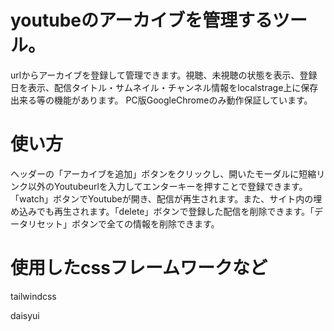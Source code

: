 # youtubeのアーカイブを管理するツール。
urlからアーカイブを登録して管理できます。視聴、未視聴の状態を表示、登録日を表示、配信タイトル・サムネイル・チャンネル情報をlocalstrage上に保存出来る等の機能があります。
PC版GoogleChromeのみ動作保証しています。
# 使い方
ヘッダーの「アーカイブを追加」ボタンをクリックし、開いたモーダルに短縮リンク以外のYoutubeurlを入力してエンターキーを押すことで登録できます。
「watch」ボタンでYoutubeが開き、配信が再生されます。また、サイト内の埋め込みでも再生されます。「delete」ボタンで登録した配信を削除できます。「データリセット」ボタンで全ての情報を削除できます。
# 使用したcssフレームワークなど
tailwindcss

daisyui